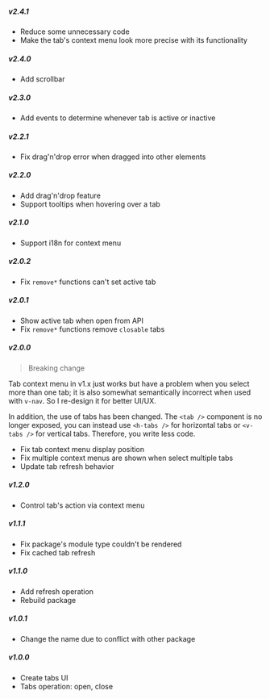 ##### v2.4.1

- Reduce some unnecessary code
- Make the tab's context menu look more precise with its functionality

##### v2.4.0

- Add scrollbar

##### v2.3.0

- Add events to determine whenever tab is active or inactive

##### v2.2.1

- Fix drag'n'drop error when dragged into other elements

##### v2.2.0

- Add drag'n'drop feature
- Support tooltips when hovering over a tab

##### v2.1.0

- Support i18n for context menu

##### v2.0.2

- Fix `remove*` functions can't set active tab

##### v2.0.1

- Show active tab when open from API
- Fix `remove*` functions remove `closable` tabs

##### v2.0.0

> Breaking change

Tab context menu in v1.x just works but have a problem when you select more than one tab; it is also somewhat semantically incorrect when used with `v-nav`. So I re-design it for better UI/UX.

In addition, the use of tabs has been changed. The `<tab />` component is no longer exposed, you can instead use `<h-tabs />` for horizontal tabs or `<v-tabs />` for vertical tabs. Therefore, you write less code.

- Fix tab context menu display position
- Fix multiple context menus are shown when select multiple tabs
- Update tab refresh behavior

##### v1.2.0

- Control tab's action via context menu

##### v1.1.1

- Fix package's module type couldn't be rendered
- Fix cached tab refresh

##### v1.1.0

- Add refresh operation
- Rebuild package

##### v1.0.1

- Change the name due to conflict with other package

##### v1.0.0

- Create tabs UI
- Tabs operation: open, close

